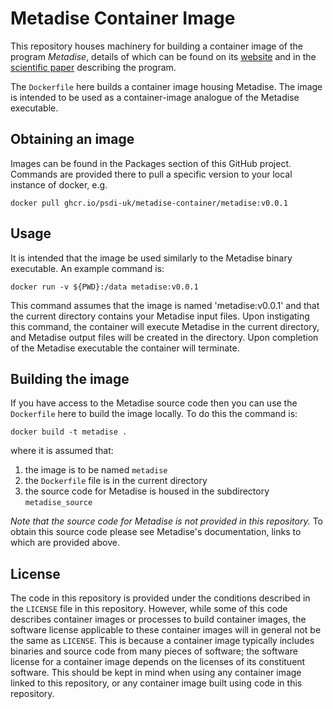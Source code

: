 # Metadise Container Image

This repository houses machinery for building a container image of the
program *Metadise*, details of which can be found on its [website](https://people.bath.ac.uk/chsscp/teach/metadise.bho/) and in the [scientific paper](https://doi.org/10.1039/FT9969200433)
describing the program.

The `Dockerfile` here builds a container image housing Metadise. The
image is intended to be used as a container-image analogue of the
Metadise executable.


## Obtaining an image

Images can be found in the Packages section of this GitHub project.
Commands are provided there to pull a specific version to your local
instance of docker, e.g.
```
docker pull ghcr.io/psdi-uk/metadise-container/metadise:v0.0.1
```


## Usage

It is intended that the image be used similarly to the
Metadise binary executable. An example command is:
```
docker run -v ${PWD}:/data metadise:v0.0.1
```
This command assumes that the image is named 'metadise:v0.0.1' and that the
current directory contains your Metadise input files.
Upon instigating this command, the container will
execute Metadise in the current directory, and Metadise output files
will be created in the directory. Upon completion of the Metadise
executable the container will terminate.


## Building the image

If you have access to the Metadise source code then you can use the `Dockerfile`
here to build the image locally. To do this the command is:
```
docker build -t metadise .
```
where it is assumed that:
1. the image is to be named `metadise`
2. the `Dockerfile` file is in the current directory
3. the source code for Metadise is housed in the subdirectory `metadise_source`

*Note that the source code for Metadise is not provided in this repository.* To
obtain this source code please see Metadise's documentation, links to which
are provided above.


## License

The code in this repository is provided under the conditions
described in the `LICENSE` file in this repository. However, while some of this
code describes container images or processes to build container images,
the software license applicable to these container images will in general not be the
same as `LICENSE`. This is because a container image typically includes binaries
and source code from many pieces of software; the software license for a
container image depends on the licenses of its constituent software.
This should be kept in mind when using any container image linked to this
repository, or any container image built using code in this repository.


